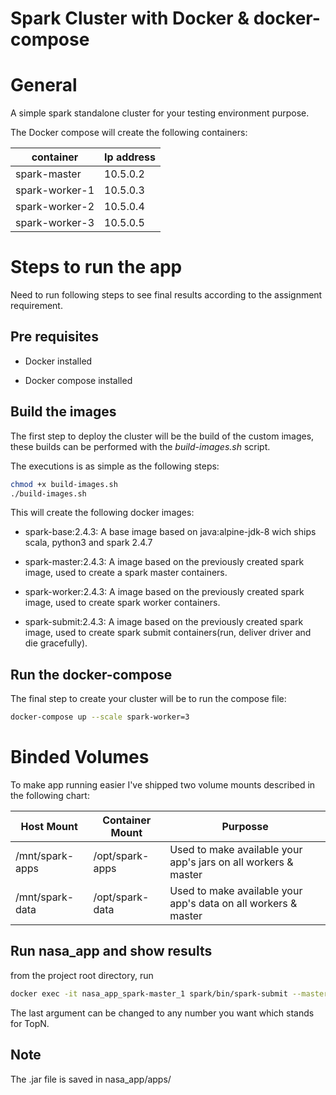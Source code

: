 # Spark Cluster with Docker & docker-compose

# General

A simple spark standalone cluster for your testing environment purpose.

The Docker compose will create the following containers:

container|Ip address
---|---
spark-master|10.5.0.2
spark-worker-1|10.5.0.3
spark-worker-2|10.5.0.4
spark-worker-3|10.5.0.5

# Steps to run the app

Need to run following steps to see final results according to the assignment requirement.

## Pre requisites

* Docker installed

* Docker compose  installed

## Build the images

The first step to deploy the cluster will be the build of the custom images, these builds can be performed with the *build-images.sh* script. 

The executions is as simple as the following steps:

```sh
chmod +x build-images.sh
./build-images.sh
```

This will create the following docker images:

* spark-base:2.4.3: A base image based on java:alpine-jdk-8 wich ships scala, python3 and spark 2.4.7

* spark-master:2.4.3: A image based on the previously created spark image, used to create a spark master containers.

* spark-worker:2.4.3: A image based on the previously created spark image, used to create spark worker containers.

* spark-submit:2.4.3: A image based on the previously created spark image, used to create spark submit containers(run, deliver driver and die gracefully).

## Run the docker-compose

The final step to create your cluster will be to run the compose file:

```sh
docker-compose up --scale spark-worker=3
```


# Binded Volumes

To make app running easier I've shipped two volume mounts described in the following chart:

Host Mount|Container Mount|Purposse
---|---|---
/mnt/spark-apps|/opt/spark-apps|Used to make available your app's jars on all workers & master
/mnt/spark-data|/opt/spark-data| Used to make available your app's data on all workers & master


## Run nasa_app and show results

from the project root directory, run 
```sh
docker exec -it nasa_app_spark-master_1 spark/bin/spark-submit --master spark://spark-master:7077 --deploy-mode client --driver-memory 2g --class NasaDataProcessor  /opt/spark-apps/nasa_app_2.11-0.1.jar  5
```
The last argument can be changed to any number you want which stands for TopN.

## Note
The .jar file is saved in nasa_app/apps/